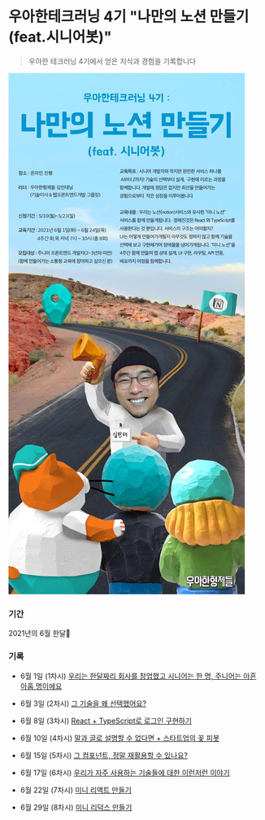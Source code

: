 # 우아한테크러닝 4기 "나만의 노션 만들기(feat.시니어봇)"
> 우아한 테크러닝 4기에서 얻은 지식과 경험을 기록합니다

<img src="./images/woowaTechLearningPoster.jpg" alt="우아한 테크러닝 4기 포스터"/>

### 기간 
2021년의 6월 한달🌊

### 기록
- 6월 1일 (1차시) [우리는 한달짜리 회사를 창업했고 시니어는 한 명, 주니어는 아흔 아홉 명이에요](./0601.md)

- 6월 3일 (2차시) [그 기술을 왜 선택했어요?](./0603.md)

- 6월 8일 (3차시) [React + TypeScript로 로그인 구현하기](./0608.md)

- 6월 10일 (4차시) [말과 글로 설명할 수 없다면 + 스타트업의 꽃 피봇](./0610.md)

- 6월 15일 (5차시) [그 컴포넌트, 정말 재활용할 수 있나요?](./0615.md)

- 6월 17일 (6차시) [우리가 자주 사용하는 기술들에 대한 이런저런 이야기](./0617.md)

- 6월 22일 (7차시) [미니 리액트 만들기](./0622.md)
- 6월 29일 (8차시) [미니 리덕스 만들기](./0629.md)

